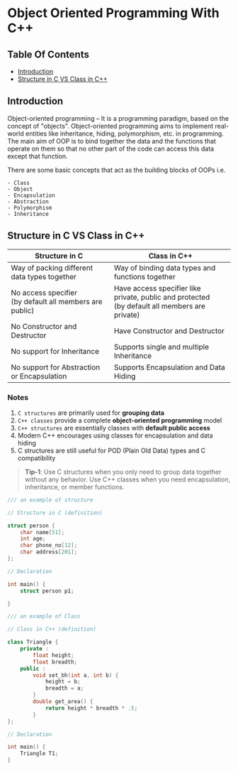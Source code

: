 # Object Oriented Programming With C++

## Table Of Contents
- [Introduction](#introduction)
- [Structure in C VS Class in C++](#structure-in-c-vs-class-in-c)

## Introduction

Object-oriented programming – It is a programming paradigm, based on the concept of "objects". Object-oriented programming aims to implement real-world entities like inheritance, hiding, polymorphism, etc. in programming. The main aim of OOP is to bind together the data and the functions that operate on them so that no other part of the code can access this data except that function.

There are some basic concepts that act as the building blocks of OOPs i.e.

```
- Class
- Object
- Encapsulation
- Abstraction
- Polymorphism
- Inheritance
```
## Structure in C VS Class in C++
| **Structure in C** | **Class in C++** |
| -------- | -------- |
| Way of packing different data types together   | Way of binding data types and functions together   |
| No access specifier<br>(by default all members are public)   | Have access specifier like private, public and protected<br>(by default all members are private)   |
| No Constructor and Destructor | Have Constructor and Destructor |
| No support for Inheritance | Supports single and multiple Inheritance |
| No support for Abstraction or Encapsulation | Supports Encapsulation and Data Hiding |

### Notes
1. `C structures` are primarily used for **grouping data**
2. `C++ classes` provide a complete **object-oriented programming** model
3. `C++ structures` are essentially classes with **default public access**
4. Modern C++ encourages using classes for encapsulation and data hiding
5. C structures are still useful for POD (Plain Old Data) types and C compatibility

> **Tip-1**: Use C structures when you only need to group data together without any behavior. Use C++ classes when you need encapsulation, inheritance, or member functions.

```C++
/// an example of structure

// Structure in C (definition)

struct person {
    char name[51];
    int age;
    char phone_no[12];
    char address[201];
};

// Declaration

int main() {
    struct person p1;

}

/// an example of Class

// Class in C++ (definition)

class Triangle {
    private :
        float height;
        float breadth;
    public :
        void set_bh(int a, int b) {
            height = b;
            breadth = a;
        }
        double get_area() {
            return height * breadth * .5;
        }
};

// Declaration

int main() {
    Triangle T1;
}


```